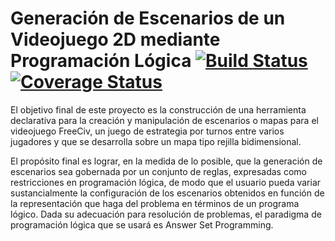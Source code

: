 # Generación de Escenarios de un Videojuego 2D mediante Programación Lógica [![Build Status](https://travis-ci.org/NEKERAFA/TFG-UDC.svg?branch=master)](https://travis-ci.org/NEKERAFA/TFG-UDC) [![Coverage Status](https://coveralls.io/repos/github/NEKERAFA/TFG-UDC/badge.svg?branch=master)](https://coveralls.io/github/NEKERAFA/TFG-UDC?branch=master)

El objetivo final de este proyecto es la construcción de una herramienta declarativa para la creación y manipulación de escenarios o mapas para el videojuego FreeCiv, un juego de estrategia por turnos entre varios jugadores y que se desarrolla sobre un mapa tipo rejilla bidimensional.

El propósito final es lograr, en la medida de lo posible, que la generación de escenarios sea gobernada por un conjunto de reglas, expresadas como restricciones en programación lógica, de modo que el usuario pueda variar sustancialmente la configuración de los escenarios obtenidos en función de la representación que haga del problema en términos de un programa lógico. Dada su adecuación para resolución de problemas, el paradigma de programación lógica que se usará es Answer Set Programming.
